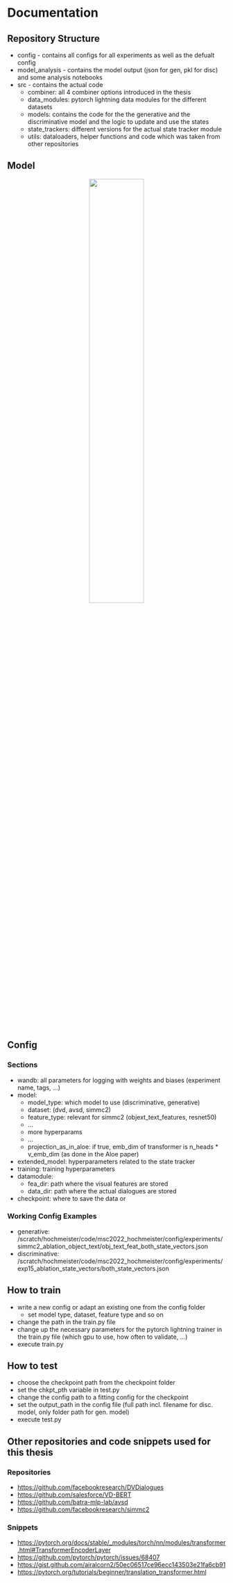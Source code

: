 # Documentation

## Repository Structure

- config - contains all configs for all experiments as well as the defualt config
- model_analysis - contains the model output (json for gen, pkl for disc) and some analysis notebooks
- src - contains the actual code
    - combiner: all 4 combiner options introduced in the thesis
    - data_modules: pytorch lightning data modules for the different datasets
    - models: contains the code for the the generative and the discriminative model and the logic to update and use the states 
    - state_trackers: different versions for the actual state tracker module
    - utils: dataloaders, helper functions and code which was taken from other repositories

## Model 

<p align="center">
<img src="img/inheritance_structure.png" width="50%" />

## Config
### Sections
- wandb: all parameters for logging with weights and biases (experiment name, tags, ...)
- model: 
    - model_type: which model to use (discriminative, generative)
    - dataset: (dvd, avsd, simmc2)
    - feature_type: relevant for simmc2 (objext_text_features, resnet50)
    - ... 
    - more hyperparams
    - ...
    - projection_as_in_aloe: if true, emb_dim of transformer is n_heads * v_emb_dim (as done in the Aloe paper)
- extended_model: hyperparameters related to the state tracker
- training: training hyperparameters
- datamodule: 
    - fea_dir: path where the visual features are stored 
    - data_dir: path where the actual dialogues are stored
- checkpoint: where to save the data or 

### Working Config Examples
- generative: /scratch/hochmeister/code/msc2022_hochmeister/config/experiments/simmc2_ablation_object_text/obj_text_feat_both_state_vectors.json
- discriminative: /scratch/hochmeister/code/msc2022_hochmeister/config/experiments/exp15_ablation_state_vectors/both_state_vectors.json

## How to train
- write a new config or adapt an existing one from the config folder
    - set model type, dataset, feature type and so on 
- change the path in the train.py file
- change up the necessary parameters for the pytorch lightning trainer in the train.py file (which gpu to use, how often to validate, ...) 
- execute train.py

## How to test
- choose the checkpoint path from the checkpoint folder
- set the chkpt_pth variable in test.py
- change the config path to a fitting config for the checkpoint 
- set the output_path in the config file (full path incl. filename for disc. model, only folder path for gen. model)
- execute test.py

## Other repositories and code snippets used for this thesis
### Repositories
- https://github.com/facebookresearch/DVDialogues
- https://github.com/salesforce/VD-BERT
- https://github.com/batra-mlp-lab/avsd
- https://github.com/facebookresearch/simmc2


### Snippets
- https://pytorch.org/docs/stable/_modules/torch/nn/modules/transformer.html#TransformerEncoderLayer
- https://github.com/pytorch/pytorch/issues/68407
- https://gist.github.com/airalcorn2/50ec06517ce96ecc143503e21fa6cb91
- https://pytorch.org/tutorials/beginner/translation_transformer.html





